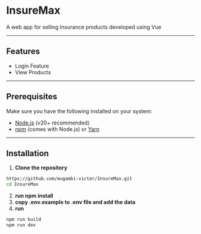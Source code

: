 # InsureMax

A web app for selling Insurance products developed using Vue

---

## Features

- Login Feature
- View Products

---

## Prerequisites

Make sure you have the following installed on your system:

- [Node.js](https://nodejs.org/) (v20+ recommended)
- [npm](https://www.npmjs.com/) (comes with Node.js) or [Yarn](https://yarnpkg.com/)

---

## Installation

1. **Clone the repository**

```bash
https://github.com/mugambi-victor/InsureMax.git
cd InsureMax
```
2. **run npm install**
3. **copy .env.example to .env file and add the data**
4. **run**
```bash
npm run build
npm run dev
```